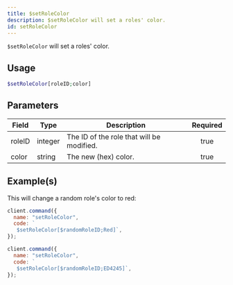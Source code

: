 ```yaml
---
title: $setRoleColor
description: $setRoleColor will set a roles' color.
id: setRoleColor
---
```


`$setRoleColor` will set a roles' color.

## Usage

```php
$setRoleColor[roleID;color]
```

## Parameters

| Field  | Type    | Description                               | Required |
| ------ | ------- | ----------------------------------------- | :------: |
| roleID | integer | The ID of the role that will be modified. |   true   |
| color  | string  | The new (hex) color.                      |   true   |

## Example(s)

This will change a random role's color to red:

```javascript
client.command({
  name: "setRoleColor",
  code: `
   $setRoleColor[$randomRoleID;Red]`,
});
```

```javascript
client.command({
  name: "setRoleColor",
  code: `
   $setRoleColor[$randomRoleID;ED4245]`,
});
```

